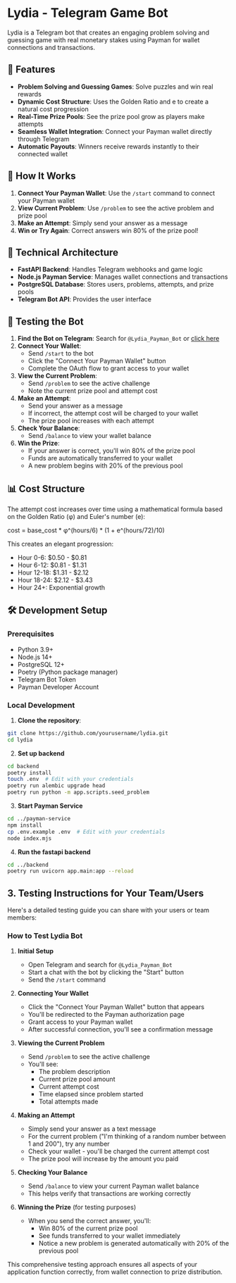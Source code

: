# Lydia - Telegram Game Bot

Lydia is a Telegram bot that creates an engaging problem solving and guessing game with real monetary stakes using Payman for wallet connections and transactions.


## 🚀 Features

- **Problem Solving and Guessing Games**: Solve puzzles and win real rewards
- **Dynamic Cost Structure**: Uses the Golden Ratio and e to create a natural cost progression
- **Real-Time Prize Pools**: See the prize pool grow as players make attempts
- **Seamless Wallet Integration**: Connect your Payman wallet directly through Telegram
- **Automatic Payouts**: Winners receive rewards instantly to their connected wallet

## 🧠 How It Works

1. **Connect Your Payman Wallet**: Use the `/start` command to connect your Payman wallet
2. **View Current Problem**: Use `/problem` to see the active problem and prize pool
3. **Make an Attempt**: Simply send your answer as a message
4. **Win or Try Again**: Correct answers win 80% of the prize pool!

## 🔧 Technical Architecture

- **FastAPI Backend**: Handles Telegram webhooks and game logic
- **Node.js Payman Service**: Manages wallet connections and transactions
- **PostgreSQL Database**: Stores users, problems, attempts, and prize pools
- **Telegram Bot API**: Provides the user interface

## 🧪 Testing the Bot

1. **Find the Bot on Telegram**: Search for `@Lydia_Payman_Bot` or [click here](https://t.me/lydia_payman_bot)
2. **Connect Your Wallet**:
   - Send `/start` to the bot
   - Click the "Connect Your Payman Wallet" button
   - Complete the OAuth flow to grant access to your wallet
3. **View the Current Problem**:
   - Send `/problem` to see the active challenge
   - Note the current prize pool and attempt cost
4. **Make an Attempt**:
   - Send your answer as a message
   - If incorrect, the attempt cost will be charged to your wallet
   - The prize pool increases with each attempt
5. **Check Your Balance**:
   - Send `/balance` to view your wallet balance
6. **Win the Prize**:
   - If your answer is correct, you'll win 80% of the prize pool
   - Funds are automatically transferred to your wallet
   - A new problem begins with 20% of the previous pool

## 📊 Cost Structure

The attempt cost increases over time using a mathematical formula based on the Golden Ratio (φ) and Euler's number (e):

cost = base_cost * φ^(hours/6) * (1 + e^(hours/72)/10)


This creates an elegant progression:
- Hour 0-6: $0.50 - $0.81
- Hour 6-12: $0.81 - $1.31
- Hour 12-18: $1.31 - $2.12
- Hour 18-24: $2.12 - $3.43
- Hour 24+: Exponential growth

## 🛠️ Development Setup

### Prerequisites

- Python 3.9+
- Node.js 14+
- PostgreSQL 12+
- Poetry (Python package manager)
- Telegram Bot Token
- Payman Developer Account

### Local Development

1. **Clone the repository**:
```bash
git clone https://github.com/yourusername/lydia.git
cd lydia
```
2. **Set up backend**
```bash
cd backend
poetry install
touch .env  # Edit with your credentials
poetry run alembic upgrade head
poetry run python -m app.scripts.seed_problem
```
3. **Start Payman Service**
```bash
cd ../payman-service
npm install
cp .env.example .env  # Edit with your credentials
node index.mjs
```
4. **Run the fastapi backend**
```bash
cd ../backend
poetry run uvicorn app.main:app --reload
```


## 3. Testing Instructions for Your Team/Users

Here's a detailed testing guide you can share with your users or team members:

### How to Test Lydia Bot

1. **Initial Setup**
   - Open Telegram and search for `@Lydia_Payman_Bot`
   - Start a chat with the bot by clicking the "Start" button
   - Send the `/start` command

2. **Connecting Your Wallet**
   - Click the "Connect Your Payman Wallet" button that appears
   - You'll be redirected to the Payman authorization page
   - Grant access to your Payman wallet
   - After successful connection, you'll see a confirmation message

3. **Viewing the Current Problem**
   - Send `/problem` to see the active challenge
   - You'll see:
     - The problem description
     - Current prize pool amount
     - Current attempt cost
     - Time elapsed since problem started
     - Total attempts made

4. **Making an Attempt**
   - Simply send your answer as a text message
   - For the current problem ("I'm thinking of a random number between 1 and 200"), try any number
   - Check your wallet - you'll be charged the current attempt cost
   - The prize pool will increase by the amount you paid

5. **Checking Your Balance**
   - Send `/balance` to view your current Payman wallet balance
   - This helps verify that transactions are working correctly

6. **Winning the Prize** (for testing purposes)
   - When you send the correct answer, you'll:
     - Win 80% of the current prize pool
     - See funds transferred to your wallet immediately
     - Notice a new problem is generated automatically with 20% of the previous pool

This comprehensive testing approach ensures all aspects of your application function correctly, from wallet connection to prize distribution.
